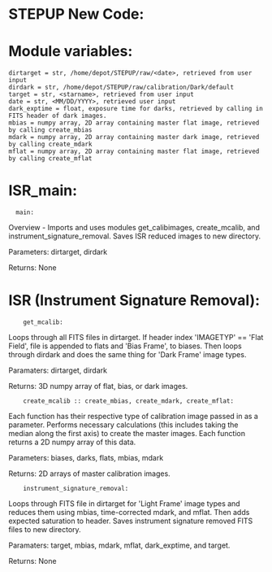 # STEPUP New Code:
  
  # Module variables:
    dirtarget = str, /home/depot/STEPUP/raw/<date>, retrieved from user input
    dirdark = str, /home/depot/STEPUP/raw/calibration/Dark/default
    target = str, <starname>, retrieved from user input
    date = str, <MM/DD/YYYY>, retrieved user input
    dark_exptime = float, exposure time for darks, retrieved by calling in FITS header of dark images.
    mbias = numpy array, 2D array containing master flat image, retrieved by calling create_mbias
    mdark = numpy array, 2D array containing master dark image, retrieved by calling create_mdark
    mflat = numpy array, 2D array containing master flat image, retrieved by calling create_mflat

# ISR_main:
  
      main:
Overview - Imports and uses modules get_calibimages, create_mcalib, and instrument_signature_removal. Saves ISR reduced images to new directory.

Parameters: dirtarget, dirdark

Returns: None
    
  # ISR (Instrument Signature Removal):

        get_mcalib:
  Loops through all FITS files in dirtarget. If header index 'IMAGETYP' == 'Flat Field', file is appended to flats and 'Bias Frame', to biases. Then loops through dirdark and does the same thing for 'Dark Frame' image types. 

  Paramaters: dirtarget, dirdark 

  Returns: 3D numpy array of flat, bias, or dark images. 

        create_mcalib :: create_mbias, create_mdark, create_mflat:
  Each function has their respective type of calibration image passed in as a parameter. Performs necessary calculations (this includes taking the median along the first axis) to create the master images. Each function returns a 2D numpy array of this data.

  Parameters: biases, darks, flats, mbias, mdark

  Returns: 2D arrays of master calibration images.

        instrument_signature_removal:
  Loops through FITS file in dirtarget for 'Light Frame' image types and reduces them using mbias, time-corrected mdark, and mflat. Then adds expected saturation to header. Saves instrument signature removed FITS files to new directory.

  Paramaters: target, mbias, mdark, mflat, dark_exptime, and target. 

  Returns: None
